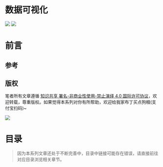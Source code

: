 # 数据可视化

![](https://parg.co/bDY) ![](https://parg.co/bDm)

# 前言

## 参考

## 版权

笔者所有文章遵循 [知识共享 署名-非商业性使用-禁止演绎 4.0 国际许可协议](https://creativecommons.org/licenses/by-nc-nd/4.0/deed.zh)，欢迎转载，尊重版权。如果觉得本系列对你有所帮助，欢迎给我家布丁买点狗粮(支付宝扫码)~

![](https://github.com/wxyyxc1992/OSS/blob/master/2017/8/1/Buding.jpg?raw=true)

# 目录

> 因为本系列文章还处于不断完善中，目录中链接可能存在错误，请直接前往对应目录浏览相关章节。
